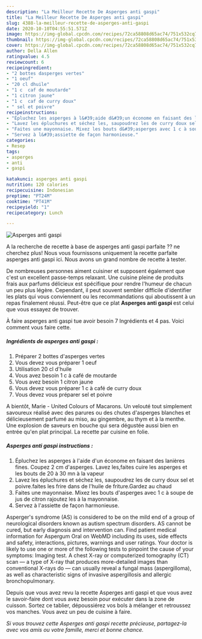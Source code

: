 ```yaml
---
description: "La Meilleur Recette De Asperges anti gaspi"
title: "La Meilleur Recette De Asperges anti gaspi"
slug: 4388-la-meilleur-recette-de-asperges-anti-gaspi
date: 2020-10-10T04:55:51.571Z
image: https://img-global.cpcdn.com/recipes/72ca58808d65ac74/751x532cq70/asperges-anti-gaspi-photo-principale-de-la-recette.jpg
thumbnail: https://img-global.cpcdn.com/recipes/72ca58808d65ac74/751x532cq70/asperges-anti-gaspi-photo-principale-de-la-recette.jpg
cover: https://img-global.cpcdn.com/recipes/72ca58808d65ac74/751x532cq70/asperges-anti-gaspi-photo-principale-de-la-recette.jpg
author: Della Allen
ratingvalue: 4.5
reviewcount: 6
recipeingredient:
- "2 bottes dasperges vertes"
- "1 oeuf"
- "20 cl dhuile"
- "1 c  caf de moutarde"
- "1 citron jaune"
- "1 c  caf de curry doux"
- " sel et poivre"
recipeinstructions:
- "Épluchez les asperges à l&#39;aide d&#39;un économe en faisant des lanières fines. Coupez 2 cm d&#39;asperges. Lavez les,faites cuire les asperges et les bouts de 20 à 30 mn à la vapeur"
- "Lavez les épluchures et séchez les, saupoudrez les de curry doux sel et poivre.faites les frire dans de l&#39;huile de friture.Gardez au chaud"
- "Faites une mayonnaise. Mixez les bouts d&#39;asperges avec 1 c à soupe de jus de citron rajoutez les à la mayonnaise."
- "Servez à l&#39;assiette de façon harmonieuse."
categories:
- Resep
tags:
- asperges
- anti
- gaspi

katakunci: asperges anti gaspi 
nutrition: 120 calories
recipecuisine: Indonesian
preptime: "PT24M"
cooktime: "PT41M"
recipeyield: "1"
recipecategory: Lunch

---
```



![Asperges anti gaspi](https://img-global.cpcdn.com/recipes/72ca58808d65ac74/751x532cq70/asperges-anti-gaspi-photo-principale-de-la-recette.jpg)

A la recherche de recette à base de asperges anti gaspi parfaite ?? ne cherchez plus! Nous vous fournissons uniquement la recette parfaite asperges anti gaspi ici. Nous avons un grand nombre de recette à tester.

De nombreuses personnes aiment cuisiner et supposent également que c'est un excellent passe-temps relaxant. Une cuisine pleine de produits frais aux parfums délicieux est spécifique pour rendre l'humeur de chacun un peu plus légère. Cependant, il peut souvent sembler difficile d'identifier les plats qui vous conviennent ou les recommandations qui aboutissent à un repas finalement réussi. Peut-être que ce plat <strong> Asperges anti gaspi </strong> est celui que vous essayez de trouver.

<!--inarticleads1-->

À faire asperges anti gaspi tue avoir besoin 7 Ingrédients et 4 pas. Voici comment vous faire cette.

##### Ingrédients de asperges anti gaspi :

1. Préparer 2 bottes d&#39;asperges vertes
1. Vous devez vous préparer 1 oeuf
1. Utilisation 20 cl d&#39;huile
1. Vous avez besoin 1 c à café de moutarde
1. Vous avez besoin 1 citron jaune
1. Vous devez vous préparer 1 c à café de curry doux
1. Vous devez vous préparer  sel et poivre


A bientôt, Marie - United Colours of Macarons. Un velouté tout simplement savoureux réalisé avec des parures ou des chutes d&#39;asperges blanches et délicieusement parfumé au miso, au gingembre, au thym et à la menthe. Une explosion de saveurs en bouche qui sera dégustée aussi bien en entrée qu&#39;en plat principal. La recette par cuisine en folie. 

<!--inarticleads2-->

##### Asperges anti gaspi instructions :

1. Épluchez les asperges à l&#39;aide d&#39;un économe en faisant des lanières fines. Coupez 2 cm d&#39;asperges. Lavez les,faites cuire les asperges et les bouts de 20 à 30 mn à la vapeur
1. Lavez les épluchures et séchez les, saupoudrez les de curry doux sel et poivre.faites les frire dans de l&#39;huile de friture.Gardez au chaud
1. Faites une mayonnaise. Mixez les bouts d&#39;asperges avec 1 c à soupe de jus de citron rajoutez les à la mayonnaise.
1. Servez à l&#39;assiette de façon harmonieuse.


Asperger&#39;s syndrome (AS) is considered to be on the mild end of a group of neurological disorders known as autism spectrum disorders. AS cannot be cured, but early diagnosis and intervention can. Find patient medical information for Aspergum Oral on WebMD including its uses, side effects and safety, interactions, pictures, warnings and user ratings. Your doctor is likely to use one or more of the following tests to pinpoint the cause of your symptoms: Imaging test. A chest X-ray or computerized tomography (CT) scan — a type of X-ray that produces more-detailed images than conventional X-rays do — can usually reveal a fungal mass (aspergilloma), as well as characteristic signs of invasive aspergillosis and allergic bronchopulmonary. 

<!--inarticleads1-->

<p>
Depuis que vous avez revu la recette Asperges anti gaspi et que vous avez le savoir-faire dont vous avez besoin pour exécuter dans la zone de cuisson. Sortez ce tablier, dépoussiérez vos bols à mélanger et retroussez vos manches. Vous avez un peu de cuisine à faire.
</p>

<p>
<i>Si vous trouvez cette Asperges anti gaspi recette précieuse, partagez-la avec vos amis ou votre famille, merci et bonne chance.</i>
</p>
